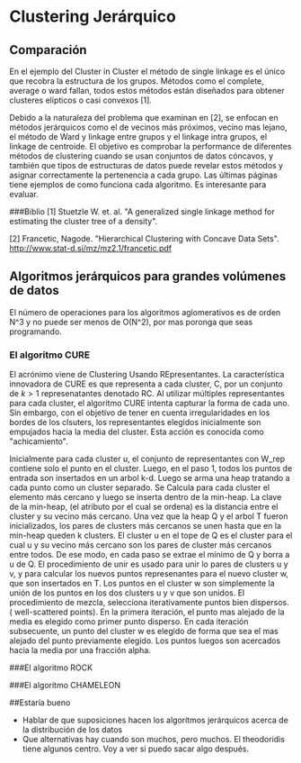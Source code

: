 # Clustering Jerárquico
## Comparación
En el ejemplo del Cluster in Cluster el método de single linkage es el único que recobra la estructura de los grupos. Métodos como el complete, average o ward fallan, todos estos métodos están diseñados para obtener clusteres elípticos o casi convexos [1].

Debido a la naturaleza del problema que examinan en [2],  se enfocan en métodos jerárquicos como el de vecinos más próximos, vecino mas lejano, el método de Ward y linkage entre grupos y el linkage intra grupos, el linkage de centroide. El objetivo es comprobar la performance de diferentes métodos de clustering cuando se usan conjuntos de datos cóncavos, y también que tipos de estructuras de datos puede revelar estos métodos y asignar correctamente la pertenencia a cada grupo. Las últimas páginas tiene ejemplos de como funciona cada algoritmo. Es interesante para evaluar.


###Biblio
[1] Stuetzle W. et. al. "A generalized single linkage method for estimating the cluster tree of a density".

[2] Francetic, Nagode. "Hierarchical Clustering with Concave Data Sets". http://www.stat-d.si/mz/mz2.1/francetic.pdf

## Algoritmos jerárquicos para grandes volúmenes de datos
El número de operaciones para los algoritmos aglomerativos es de orden N^3  y no puede ser menos de O(N^2), por mas poronga que seas programando. 
### El algoritmo CURE
El acrónimo viene de Clustering Usando REpresentantes. La característica innovadora de CURE es que representa a cada cluster, C, por un conjunto de $k>1$ represenatantes denotado RC. Al utilizar múltiples representantes para cada cluster, el algoritmo CURE intenta capturar la forma de cada uno. Sin embargo, con el objetivo de tener en cuenta irregularidades en los bordes de los clsuters, los representantes elegidos inicialmente son empujados hacia la media del cluster. Esta acción es conocida como "achicamiento". 

Inicialmente para cada cluster u, el conjunto de representantes con W_rep contiene solo el punto en el cluster. Luego, en el paso 1, todos los puntos de entrada son insertados en un arbol k-d. Luego se arma una heap tratando a cada punto como un cluster separado. Se Calcula para cada cluster el elemento más cercano y luego se inserta dentro de la min-heap. La clave de la min-heap, (el atributo por el cual se ordena) es la distancia entre el cluster y su vecino más cercano.
Una vez que la heap Q y el arbol T fueron inicializados, los pares de clusters más cercanos se unen hasta que en la min-heap queden k clusters.  El cluster u en el tope de Q es el cluster para el cual u y su vecino más cercano son los pares de cluster más cercanos entre todos. De ese modo, en cada paso se extrae el mínimo de Q y borra a u de Q. El procedimiento de unir es usado para  unir lo pares de clusters u y v, y para calcular los nuevos puntos represenantes para el nuevo cluster w, que son insertados en  T. Los puntos en el cluster w son simplemente la unión de los puntos en los dos clusters u y v que son unidos. El procedimiento de mezcla, selecciona iterativamente puntos bien dispersos.
( well-scattered points). En la primera iteración, el punto mas alejado de la media es elegido como primer punto disperso. En cada iteración subsecuente, un punto del cluster w es elegido de forma que sea el mas alejado del punto previamente elegido. Los puntos luegos son acercados hacia la media por una fracción alpha. 

###El algoritmo ROCK

###El algoritmo CHAMELEON


##Estaría bueno
  * Hablar de que suposiciones hacen los algoritmos jerárquicos acerca de la distribución de los datos
  * Que alternativas hay cuando son muchos, pero muchos. El theodoridis tiene algunos centro. Voy a ver si puedo sacar algo después.

